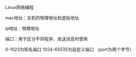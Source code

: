 Linux网络编程

mac地址：主机的物理地址和虚拟地址

ip地址：物理地址

端口：用于区分不同程序，发送消息时使用

0-1023为知名端口  1024-65535为自定义端口  （port为两个字节）